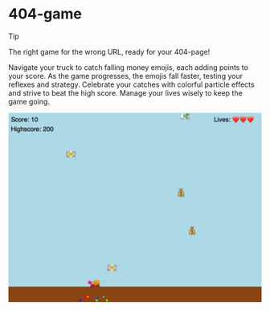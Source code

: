# 404-game

> [!TIP]
> The right game for the wrong URL, ready for your 404-page!

Navigate your truck to catch falling money emojis, each adding points to your score. As the game progresses, the emojis fall faster, testing your reflexes and strategy. Celebrate your catches with colorful particle effects and strive to beat the high score. Manage your lives wisely to keep the game going.

![A screenshot of the 404-game](/src/img/404-screen.png)